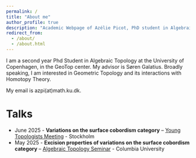 ```yaml
---
permalink: /
title: "About me"
author_profile: true
description: "Academic Webpage of Azélie Picot, PhD student in Algebraic Topology at the University of Copenhagen"  # <-- Add this line
redirect_from: 
  - /about/
  - /about.html
---
```


I am a second year Phd Student in Algebraic Topology at the University of Copenhagen, in the GeoTop center. My advisor is Søren Galatius. Broadly speaking, I am interested in Geometric Topology and its interactions with Homotopy Theory.

My email is azpi(at)math.ku.dk.

# Talks 

- June 2025 - **Variations on the surface cobordism category** – [Young Topologists Meeting](https://www.math-stockholm.se/en/kalender/konferens/ytm2025-1.1350169) - Stockholm
- May 2025 - **Excision properties of variations on the surface cobordism category** – [Algebraic Topology Seminar](https://lzyang257.github.io/organization-and-activities/seminar_spring2025/) - Columbia University
